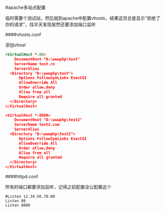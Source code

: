 #apache多站点配置

临时需要个测试站，然后就到apache中配置vhosts，结果这货总是显示"拒绝了你的请求"，找半天发现居然还要添加端口监听

####vhosts.conf

添加vhost

```xml
<VirtualHost *:80>
    DocumentRoot "D:\wwwphp\test"
    ServerName test.cn
    ServerAlias 
  <Directory "D:\wwwphp\test">
      Options FollowSymLinks ExecCGI
      AllowOverride All
      Order allow,deny
      Allow from all
      Require all granted
  </Directory>
</VirtualHost>

<VirtualHost *:8000>
    DocumentRoot "D:\wwwphp\test2"
    ServerName test2.com
    ServerAlias 
  <Directory "D:\wwwphp\test2">
      Options FollowSymLinks ExecCGI
      AllowOverride All
      Order allow,deny
      Allow from all
      Require all granted
  </Directory>
</VirtualHost>
```

####httpd.conf

所有的端口都要添加监听，记得之前配置没让配置这个
```
#Listen 12.34.56.78:80
Listen 80
Listen 8000
```